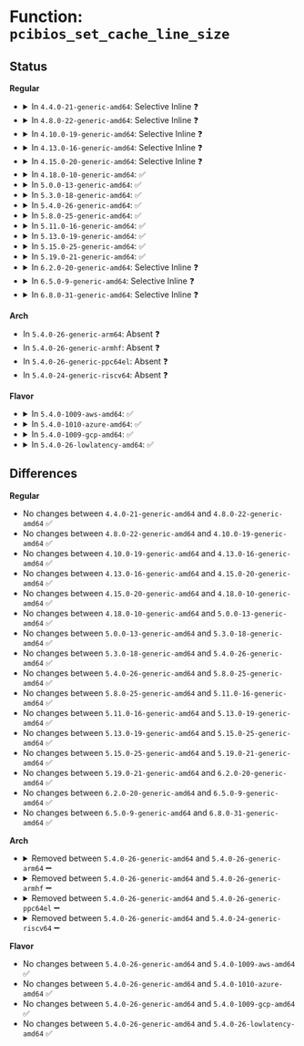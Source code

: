 # Function: <code>pcibios_set_cache_line_size</code>

## Status
<b>Regular</b>
<ul>
<li>
<details>
<summary>In <code>4.4.0-21-generic-amd64</code>: Selective Inline ❓</summary>

```c
void pcibios_set_cache_line_size()
```

```json
{
  "name": "pcibios_set_cache_line_size",
  "collision_type": "Unique Global",
  "inline_type": "Selective",
  "funcs": [
    {
      "addr": 18446744071595335462,
      "name": "pcibios_set_cache_line_size",
      "external": true,
      "loc": "arch/x86/pci/common.c:498",
      "file": "arch/x86/pci/common.c",
      "inline": "not declared, inlined",
      "caller_inline": [],
      "caller_func": [
        "arch/x86/pci/xen.c:pci_xen_init",
        "arch/x86/pci/common.c:pcibios_init"
      ]
    }
  ],
  "symbols": [
    {
      "addr": 18446744071595335462,
      "name": "pcibios_set_cache_line_size",
      "section": ".init.text",
      "bind": "STB_GLOBAL",
      "size": 69
    }
  ]
}
```
</details>
</li>
<li>
<details>
<summary>In <code>4.8.0-22-generic-amd64</code>: Selective Inline ❓</summary>

```c
void pcibios_set_cache_line_size()
```

```json
{
  "name": "pcibios_set_cache_line_size",
  "collision_type": "Unique Global",
  "inline_type": "Selective",
  "funcs": [
    {
      "addr": 18446744071595522835,
      "name": "pcibios_set_cache_line_size",
      "external": true,
      "loc": "arch/x86/pci/common.c:497",
      "file": "arch/x86/pci/common.c",
      "inline": "not declared, inlined",
      "caller_inline": [],
      "caller_func": [
        "arch/x86/pci/xen.c:pci_xen_init",
        "arch/x86/pci/common.c:pcibios_init"
      ]
    }
  ],
  "symbols": [
    {
      "addr": 18446744071595522835,
      "name": "pcibios_set_cache_line_size",
      "section": ".init.text",
      "bind": "STB_GLOBAL",
      "size": 69
    }
  ]
}
```
</details>
</li>
<li>
<details>
<summary>In <code>4.10.0-19-generic-amd64</code>: Selective Inline ❓</summary>

```c
void pcibios_set_cache_line_size()
```

```json
{
  "name": "pcibios_set_cache_line_size",
  "collision_type": "Unique Global",
  "inline_type": "Selective",
  "funcs": [
    {
      "addr": 18446744071595778894,
      "name": "pcibios_set_cache_line_size",
      "external": true,
      "loc": "arch/x86/pci/common.c:497",
      "file": "arch/x86/pci/common.c",
      "inline": "not declared, inlined",
      "caller_inline": [],
      "caller_func": [
        "arch/x86/pci/xen.c:pci_xen_init",
        "arch/x86/pci/common.c:pcibios_init"
      ]
    }
  ],
  "symbols": [
    {
      "addr": 18446744071595778894,
      "name": "pcibios_set_cache_line_size",
      "section": ".init.text",
      "bind": "STB_GLOBAL",
      "size": 69
    }
  ]
}
```
</details>
</li>
<li>
<details>
<summary>In <code>4.13.0-16-generic-amd64</code>: Selective Inline ❓</summary>

```c
void pcibios_set_cache_line_size()
```

```json
{
  "name": "pcibios_set_cache_line_size",
  "collision_type": "Unique Global",
  "inline_type": "Selective",
  "funcs": [
    {
      "addr": 18446744071596710031,
      "name": "pcibios_set_cache_line_size",
      "external": true,
      "loc": "arch/x86/pci/common.c:480",
      "file": "arch/x86/pci/common.c",
      "inline": "not declared, inlined",
      "caller_inline": [],
      "caller_func": [
        "arch/x86/pci/xen.c:pci_xen_init",
        "arch/x86/pci/common.c:pcibios_init"
      ]
    }
  ],
  "symbols": [
    {
      "addr": 18446744071596710031,
      "name": "pcibios_set_cache_line_size",
      "section": ".init.text",
      "bind": "STB_GLOBAL",
      "size": 74
    }
  ]
}
```
</details>
</li>
<li>
<details>
<summary>In <code>4.15.0-20-generic-amd64</code>: Selective Inline ❓</summary>

```c
void pcibios_set_cache_line_size()
```

```json
{
  "name": "pcibios_set_cache_line_size",
  "collision_type": "Unique Global",
  "inline_type": "Selective",
  "funcs": [
    {
      "addr": 18446744071603040758,
      "name": "pcibios_set_cache_line_size",
      "external": true,
      "loc": "arch/x86/pci/common.c:480",
      "file": "arch/x86/pci/common.c",
      "inline": "not declared, inlined",
      "caller_inline": [],
      "caller_func": [
        "arch/x86/pci/xen.c:pci_xen_init",
        "arch/x86/pci/common.c:pcibios_init"
      ]
    }
  ],
  "symbols": [
    {
      "addr": 18446744071603040758,
      "name": "pcibios_set_cache_line_size",
      "section": ".init.text",
      "bind": "STB_GLOBAL",
      "size": 74
    }
  ]
}
```
</details>
</li>
<li>
<details>
<summary>In <code>4.18.0-10-generic-amd64</code>: ✅</summary>

```c
void pcibios_set_cache_line_size()
```

```json
{
  "name": "pcibios_set_cache_line_size",
  "collision_type": "Unique Global",
  "inline_type": "No",
  "funcs": [
    {
      "addr": 18446744071603213410,
      "name": "pcibios_set_cache_line_size",
      "external": true,
      "loc": "arch/x86/pci/common.c:480",
      "file": "arch/x86/pci/common.c",
      "inline": "seen, unknown",
      "caller_inline": [],
      "caller_func": [
        "arch/x86/pci/xen.c:pci_xen_init",
        "arch/x86/pci/common.c:pcibios_init"
      ]
    }
  ],
  "symbols": [
    {
      "addr": 18446744071603213410,
      "name": "pcibios_set_cache_line_size",
      "section": ".init.text",
      "bind": "STB_GLOBAL",
      "size": 74
    }
  ]
}
```
</details>
</li>
<li>
<details>
<summary>In <code>5.0.0-13-generic-amd64</code>: ✅</summary>

```c
void pcibios_set_cache_line_size()
```

```json
{
  "name": "pcibios_set_cache_line_size",
  "collision_type": "Unique Global",
  "inline_type": "No",
  "funcs": [
    {
      "addr": 18446744071605023869,
      "name": "pcibios_set_cache_line_size",
      "external": true,
      "loc": "arch/x86/pci/common.c:480",
      "file": "arch/x86/pci/common.c",
      "inline": "seen, unknown",
      "caller_inline": [],
      "caller_func": [
        "arch/x86/pci/xen.c:pci_xen_init",
        "arch/x86/pci/common.c:pcibios_init"
      ]
    }
  ],
  "symbols": [
    {
      "addr": 18446744071605023869,
      "name": "pcibios_set_cache_line_size",
      "section": ".init.text",
      "bind": "STB_GLOBAL",
      "size": 74
    }
  ]
}
```
</details>
</li>
<li>
<details>
<summary>In <code>5.3.0-18-generic-amd64</code>: ✅</summary>

```c
void pcibios_set_cache_line_size()
```

```json
{
  "name": "pcibios_set_cache_line_size",
  "collision_type": "Unique Global",
  "inline_type": "No",
  "funcs": [
    {
      "addr": 18446744071605137073,
      "name": "pcibios_set_cache_line_size",
      "external": true,
      "loc": "arch/x86/pci/common.c:481",
      "file": "arch/x86/pci/common.c",
      "inline": "seen, unknown",
      "caller_inline": [],
      "caller_func": [
        "arch/x86/pci/xen.c:pci_xen_init",
        "arch/x86/pci/common.c:pcibios_init"
      ]
    }
  ],
  "symbols": [
    {
      "addr": 18446744071605137073,
      "name": "pcibios_set_cache_line_size",
      "section": ".init.text",
      "bind": "STB_GLOBAL",
      "size": 74
    }
  ]
}
```
</details>
</li>
<li>
<details>
<summary>In <code>5.4.0-26-generic-amd64</code>: ✅</summary>

```c
void pcibios_set_cache_line_size()
```

```json
{
  "name": "pcibios_set_cache_line_size",
  "collision_type": "Unique Global",
  "inline_type": "No",
  "funcs": [
    {
      "addr": 18446744071605177414,
      "name": "pcibios_set_cache_line_size",
      "external": true,
      "loc": "arch/x86/pci/common.c:481",
      "file": "arch/x86/pci/common.c",
      "inline": "seen, unknown",
      "caller_inline": [],
      "caller_func": [
        "arch/x86/pci/xen.c:pci_xen_init",
        "arch/x86/pci/common.c:pcibios_init"
      ]
    }
  ],
  "symbols": [
    {
      "addr": 18446744071605177414,
      "name": "pcibios_set_cache_line_size",
      "section": ".init.text",
      "bind": "STB_GLOBAL",
      "size": 74
    }
  ]
}
```
</details>
</li>
<li>
<details>
<summary>In <code>5.8.0-25-generic-amd64</code>: ✅</summary>

```c
void pcibios_set_cache_line_size()
```

```json
{
  "name": "pcibios_set_cache_line_size",
  "collision_type": "Unique Global",
  "inline_type": "No",
  "funcs": [
    {
      "addr": 18446744071609461175,
      "name": "pcibios_set_cache_line_size",
      "external": true,
      "loc": "arch/x86/pci/common.c:481",
      "file": "arch/x86/pci/common.c",
      "inline": "seen, unknown",
      "caller_inline": [],
      "caller_func": [
        "arch/x86/pci/xen.c:pci_xen_init",
        "arch/x86/pci/common.c:pcibios_init"
      ]
    }
  ],
  "symbols": [
    {
      "addr": 18446744071609461175,
      "name": "pcibios_set_cache_line_size",
      "section": ".init.text",
      "bind": "STB_GLOBAL",
      "size": 74
    }
  ]
}
```
</details>
</li>
<li>
<details>
<summary>In <code>5.11.0-16-generic-amd64</code>: ✅</summary>

```c
void pcibios_set_cache_line_size()
```

```json
{
  "name": "pcibios_set_cache_line_size",
  "collision_type": "Unique Global",
  "inline_type": "No",
  "funcs": [
    {
      "addr": 18446744071612537254,
      "name": "pcibios_set_cache_line_size",
      "external": true,
      "loc": "arch/x86/pci/common.c:482",
      "file": "arch/x86/pci/common.c",
      "inline": "seen, unknown",
      "caller_inline": [],
      "caller_func": [
        "arch/x86/pci/xen.c:pci_xen_init",
        "arch/x86/pci/common.c:pcibios_init"
      ]
    }
  ],
  "symbols": [
    {
      "addr": 18446744071612537254,
      "name": "pcibios_set_cache_line_size",
      "section": ".init.text",
      "bind": "STB_GLOBAL",
      "size": 74
    }
  ]
}
```
</details>
</li>
<li>
<details>
<summary>In <code>5.13.0-19-generic-amd64</code>: ✅</summary>

```c
void pcibios_set_cache_line_size()
```

```json
{
  "name": "pcibios_set_cache_line_size",
  "collision_type": "Unique Global",
  "inline_type": "No",
  "funcs": [
    {
      "addr": 18446744071614679907,
      "name": "pcibios_set_cache_line_size",
      "external": true,
      "loc": "arch/x86/pci/common.c:482",
      "file": "arch/x86/pci/common.c",
      "inline": "seen, unknown",
      "caller_inline": [],
      "caller_func": [
        "arch/x86/pci/xen.c:pci_xen_init",
        "arch/x86/pci/common.c:pcibios_init"
      ]
    }
  ],
  "symbols": [
    {
      "addr": 18446744071614679907,
      "name": "pcibios_set_cache_line_size",
      "section": ".init.text",
      "bind": "STB_GLOBAL",
      "size": 74
    }
  ]
}
```
</details>
</li>
<li>
<details>
<summary>In <code>5.15.0-25-generic-amd64</code>: ✅</summary>

```c
void pcibios_set_cache_line_size()
```

```json
{
  "name": "pcibios_set_cache_line_size",
  "collision_type": "Unique Global",
  "inline_type": "No",
  "funcs": [
    {
      "addr": 18446744071615640801,
      "name": "pcibios_set_cache_line_size",
      "external": true,
      "loc": "arch/x86/pci/common.c:482",
      "file": "arch/x86/pci/common.c",
      "inline": "seen, unknown",
      "caller_inline": [],
      "caller_func": [
        "arch/x86/pci/xen.c:pci_xen_init",
        "arch/x86/pci/common.c:pcibios_init"
      ]
    }
  ],
  "symbols": [
    {
      "addr": 18446744071615640801,
      "name": "pcibios_set_cache_line_size",
      "section": ".init.text",
      "bind": "STB_GLOBAL",
      "size": 74
    }
  ]
}
```
</details>
</li>
<li>
<details>
<summary>In <code>5.19.0-21-generic-amd64</code>: ✅</summary>

```c
void pcibios_set_cache_line_size()
```

```json
{
  "name": "pcibios_set_cache_line_size",
  "collision_type": "Unique Global",
  "inline_type": "No",
  "funcs": [
    {
      "addr": 18446744071617454616,
      "name": "pcibios_set_cache_line_size",
      "external": true,
      "loc": "arch/x86/pci/common.c:482",
      "file": "arch/x86/pci/common.c",
      "inline": "seen, unknown",
      "caller_inline": [],
      "caller_func": [
        "arch/x86/pci/xen.c:pci_xen_init",
        "arch/x86/pci/common.c:pcibios_init"
      ]
    }
  ],
  "symbols": [
    {
      "addr": 18446744071617454616,
      "name": "pcibios_set_cache_line_size",
      "section": ".init.text",
      "bind": "STB_GLOBAL",
      "size": 84
    }
  ]
}
```
</details>
</li>
<li>
<details>
<summary>In <code>6.2.0-20-generic-amd64</code>: Selective Inline ❓</summary>

```c
void pcibios_set_cache_line_size()
```

```json
{
  "name": "pcibios_set_cache_line_size",
  "collision_type": "Unique Global",
  "inline_type": "Selective",
  "funcs": [
    {
      "addr": 18446744071628221011,
      "name": "pcibios_set_cache_line_size",
      "external": true,
      "loc": "arch/x86/pci/common.c:482",
      "file": "arch/x86/pci/common.c",
      "inline": "not declared, inlined",
      "caller_inline": [
        "arch/x86/pci/common.c:pcibios_init"
      ],
      "caller_func": [
        "arch/x86/pci/xen.c:pci_xen_init"
      ]
    }
  ],
  "symbols": [
    {
      "addr": 18446744071628221152,
      "name": "pcibios_set_cache_line_size",
      "section": ".init.text",
      "bind": "STB_GLOBAL",
      "size": 94
    }
  ]
}
```
</details>
</li>
<li>
<details>
<summary>In <code>6.5.0-9-generic-amd64</code>: Selective Inline ❓</summary>

```c
void pcibios_set_cache_line_size()
```

```json
{
  "name": "pcibios_set_cache_line_size",
  "collision_type": "Unique Global",
  "inline_type": "Selective",
  "funcs": [
    {
      "addr": 18446744071619989891,
      "name": "pcibios_set_cache_line_size",
      "external": true,
      "loc": "arch/x86/pci/common.c:482",
      "file": "arch/x86/pci/common.c",
      "inline": "not declared, inlined",
      "caller_inline": [
        "arch/x86/pci/common.c:pcibios_init"
      ],
      "caller_func": [
        "arch/x86/pci/xen.c:pci_xen_init"
      ]
    }
  ],
  "symbols": [
    {
      "addr": 18446744071619990032,
      "name": "pcibios_set_cache_line_size",
      "section": ".init.text",
      "bind": "STB_GLOBAL",
      "size": 94
    }
  ]
}
```
</details>
</li>
<li>
<details>
<summary>In <code>6.8.0-31-generic-amd64</code>: Selective Inline ❓</summary>

```c
void pcibios_set_cache_line_size()
```

```json
{
  "name": "pcibios_set_cache_line_size",
  "collision_type": "Unique Global",
  "inline_type": "Selective",
  "funcs": [
    {
      "addr": 18446744071622302579,
      "name": "pcibios_set_cache_line_size",
      "external": true,
      "loc": "arch/x86/pci/common.c:482",
      "file": "arch/x86/pci/common.c",
      "inline": "not declared, inlined",
      "caller_inline": [
        "arch/x86/pci/common.c:pcibios_init"
      ],
      "caller_func": [
        "arch/x86/pci/xen.c:pci_xen_init"
      ]
    }
  ],
  "symbols": [
    {
      "addr": 18446744071622302720,
      "name": "pcibios_set_cache_line_size",
      "section": ".init.text",
      "bind": "STB_GLOBAL",
      "size": 94
    }
  ]
}
```
</details>
</li>
</ul>
<b>Arch</b>
<ul>
<li>
In <code>5.4.0-26-generic-arm64</code>: Absent ❓
</li>
<li>
In <code>5.4.0-26-generic-armhf</code>: Absent ❓
</li>
<li>
In <code>5.4.0-26-generic-ppc64el</code>: Absent ❓
</li>
<li>
In <code>5.4.0-24-generic-riscv64</code>: Absent ❓
</li>
</ul>
<b>Flavor</b>
<ul>
<li>
<details>
<summary>In <code>5.4.0-1009-aws-amd64</code>: ✅</summary>

```c
void pcibios_set_cache_line_size()
```

```json
{
  "name": "pcibios_set_cache_line_size",
  "collision_type": "Unique Global",
  "inline_type": "No",
  "funcs": [
    {
      "addr": 18446744071605066058,
      "name": "pcibios_set_cache_line_size",
      "external": true,
      "loc": "arch/x86/pci/common.c:481",
      "file": "arch/x86/pci/common.c",
      "inline": "seen, unknown",
      "caller_inline": [],
      "caller_func": [
        "arch/x86/pci/xen.c:pci_xen_init",
        "arch/x86/pci/common.c:pcibios_init"
      ]
    }
  ],
  "symbols": [
    {
      "addr": 18446744071605066058,
      "name": "pcibios_set_cache_line_size",
      "section": ".init.text",
      "bind": "STB_GLOBAL",
      "size": 74
    }
  ]
}
```
</details>
</li>
<li>
<details>
<summary>In <code>5.4.0-1010-azure-amd64</code>: ✅</summary>

```c
void pcibios_set_cache_line_size()
```

```json
{
  "name": "pcibios_set_cache_line_size",
  "collision_type": "Unique Global",
  "inline_type": "No",
  "funcs": [
    {
      "addr": 18446744071605034135,
      "name": "pcibios_set_cache_line_size",
      "external": true,
      "loc": "arch/x86/pci/common.c:481",
      "file": "arch/x86/pci/common.c",
      "inline": "seen, unknown",
      "caller_inline": [],
      "caller_func": [
        "arch/x86/pci/common.c:pcibios_init"
      ]
    }
  ],
  "symbols": [
    {
      "addr": 18446744071605034135,
      "name": "pcibios_set_cache_line_size",
      "section": ".init.text",
      "bind": "STB_GLOBAL",
      "size": 74
    }
  ]
}
```
</details>
</li>
<li>
<details>
<summary>In <code>5.4.0-1009-gcp-amd64</code>: ✅</summary>

```c
void pcibios_set_cache_line_size()
```

```json
{
  "name": "pcibios_set_cache_line_size",
  "collision_type": "Unique Global",
  "inline_type": "No",
  "funcs": [
    {
      "addr": 18446744071605153617,
      "name": "pcibios_set_cache_line_size",
      "external": true,
      "loc": "arch/x86/pci/common.c:481",
      "file": "arch/x86/pci/common.c",
      "inline": "seen, unknown",
      "caller_inline": [],
      "caller_func": [
        "arch/x86/pci/xen.c:pci_xen_init",
        "arch/x86/pci/common.c:pcibios_init"
      ]
    }
  ],
  "symbols": [
    {
      "addr": 18446744071605153617,
      "name": "pcibios_set_cache_line_size",
      "section": ".init.text",
      "bind": "STB_GLOBAL",
      "size": 74
    }
  ]
}
```
</details>
</li>
<li>
<details>
<summary>In <code>5.4.0-26-lowlatency-amd64</code>: ✅</summary>

```c
void pcibios_set_cache_line_size()
```

```json
{
  "name": "pcibios_set_cache_line_size",
  "collision_type": "Unique Global",
  "inline_type": "No",
  "funcs": [
    {
      "addr": 18446744071605181608,
      "name": "pcibios_set_cache_line_size",
      "external": true,
      "loc": "arch/x86/pci/common.c:481",
      "file": "arch/x86/pci/common.c",
      "inline": "seen, unknown",
      "caller_inline": [],
      "caller_func": [
        "arch/x86/pci/xen.c:pci_xen_init",
        "arch/x86/pci/common.c:pcibios_init"
      ]
    }
  ],
  "symbols": [
    {
      "addr": 18446744071605181608,
      "name": "pcibios_set_cache_line_size",
      "section": ".init.text",
      "bind": "STB_GLOBAL",
      "size": 74
    }
  ]
}
```
</details>
</li>
</ul>

## Differences
<b>Regular</b>
<ul>
<li>
No changes between <code>4.4.0-21-generic-amd64</code> and <code>4.8.0-22-generic-amd64</code> ✅
</li>
<li>
No changes between <code>4.8.0-22-generic-amd64</code> and <code>4.10.0-19-generic-amd64</code> ✅
</li>
<li>
No changes between <code>4.10.0-19-generic-amd64</code> and <code>4.13.0-16-generic-amd64</code> ✅
</li>
<li>
No changes between <code>4.13.0-16-generic-amd64</code> and <code>4.15.0-20-generic-amd64</code> ✅
</li>
<li>
No changes between <code>4.15.0-20-generic-amd64</code> and <code>4.18.0-10-generic-amd64</code> ✅
</li>
<li>
No changes between <code>4.18.0-10-generic-amd64</code> and <code>5.0.0-13-generic-amd64</code> ✅
</li>
<li>
No changes between <code>5.0.0-13-generic-amd64</code> and <code>5.3.0-18-generic-amd64</code> ✅
</li>
<li>
No changes between <code>5.3.0-18-generic-amd64</code> and <code>5.4.0-26-generic-amd64</code> ✅
</li>
<li>
No changes between <code>5.4.0-26-generic-amd64</code> and <code>5.8.0-25-generic-amd64</code> ✅
</li>
<li>
No changes between <code>5.8.0-25-generic-amd64</code> and <code>5.11.0-16-generic-amd64</code> ✅
</li>
<li>
No changes between <code>5.11.0-16-generic-amd64</code> and <code>5.13.0-19-generic-amd64</code> ✅
</li>
<li>
No changes between <code>5.13.0-19-generic-amd64</code> and <code>5.15.0-25-generic-amd64</code> ✅
</li>
<li>
No changes between <code>5.15.0-25-generic-amd64</code> and <code>5.19.0-21-generic-amd64</code> ✅
</li>
<li>
No changes between <code>5.19.0-21-generic-amd64</code> and <code>6.2.0-20-generic-amd64</code> ✅
</li>
<li>
No changes between <code>6.2.0-20-generic-amd64</code> and <code>6.5.0-9-generic-amd64</code> ✅
</li>
<li>
No changes between <code>6.5.0-9-generic-amd64</code> and <code>6.8.0-31-generic-amd64</code> ✅
</li>
</ul>
<b>Arch</b>
<ul>
<li>
<details>
<summary>Removed between <code>5.4.0-26-generic-amd64</code> and <code>5.4.0-26-generic-arm64</code> ➖</summary>

```c
void pcibios_set_cache_line_size()
```
</details>
</li>
<li>
<details>
<summary>Removed between <code>5.4.0-26-generic-amd64</code> and <code>5.4.0-26-generic-armhf</code> ➖</summary>

```c
void pcibios_set_cache_line_size()
```
</details>
</li>
<li>
<details>
<summary>Removed between <code>5.4.0-26-generic-amd64</code> and <code>5.4.0-26-generic-ppc64el</code> ➖</summary>

```c
void pcibios_set_cache_line_size()
```
</details>
</li>
<li>
<details>
<summary>Removed between <code>5.4.0-26-generic-amd64</code> and <code>5.4.0-24-generic-riscv64</code> ➖</summary>

```c
void pcibios_set_cache_line_size()
```
</details>
</li>
</ul>
<b>Flavor</b>
<ul>
<li>
No changes between <code>5.4.0-26-generic-amd64</code> and <code>5.4.0-1009-aws-amd64</code> ✅
</li>
<li>
No changes between <code>5.4.0-26-generic-amd64</code> and <code>5.4.0-1010-azure-amd64</code> ✅
</li>
<li>
No changes between <code>5.4.0-26-generic-amd64</code> and <code>5.4.0-1009-gcp-amd64</code> ✅
</li>
<li>
No changes between <code>5.4.0-26-generic-amd64</code> and <code>5.4.0-26-lowlatency-amd64</code> ✅
</li>
</ul>
